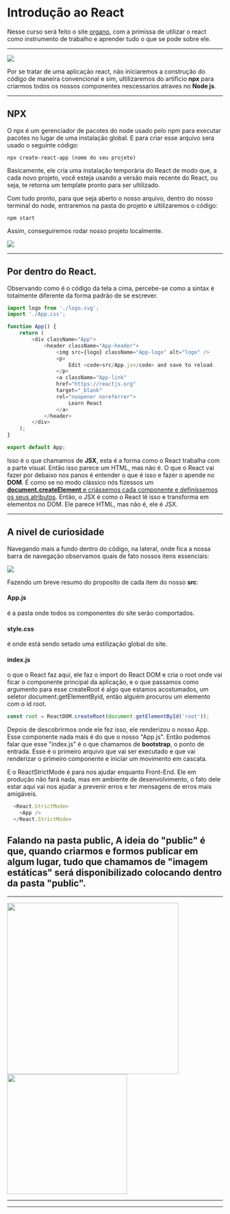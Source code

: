 # Introdução ao React

Nesse curso será feito o site <u>organo</u>, com a primissa de utilizar o react como instrumento de trabalho e aprender tudo o que se pode sobre ele.

---

![](https://i.im.ge/2023/06/17/iEj91S.logo-node-js.png)

Por se tratar de uma aplicação react, não iniciaremos a construção do código de maneira convencional e sim, ultilizaremos do artificio **npx** para criarmos todos os nossos componentes nescessarios atraves no **Node js**.

---

## NPX
O npx é um gerenciador de pacotes do node usado pelo npm para executar pacotes no lugar de uma instalação global. E para criar esse arquivo sera usado o seguinte código:
```
npx create-react-app (nome do seu projeto)
```
Basicamente, ele cria uma instalação temporária do React de modo que, a cada novo projeto, você esteja usando a versão mais recente do React, ou seja, te retorna um template pronto para ser ultilizado.

Com tudo pronto, para que seja aberto o nosso arquivo, dentro do nosso terminal do node, entraremos na pasta do projeto e ultilizaremos o código:
```
npm start
```
Assim, conseguiremos rodar nosso projeto localmente.

![](https://i.im.ge/2023/06/17/iENulW.react-capa.jpg)

---

## Por dentro do React.

Observando como é o código da tela a cima, percebe-se como a sintax é totalmente diferente da forma padrão de se escrever.

```js
import logo from './logo.svg';
import './App.css';

function App() {
    return (
        <div className="App">
            <header className="App-header">
                <img src={logo} className="App-logo" alt="logo" />
                <p>
                    Edit <code>src/App.js</code> and save to reload.
                </p>
                <a className="App-link" 
                href="https://reactjs.org" 
                target="_blank" 
                rel="noopener noreferrer">
                    Learn React
                </a>
            </header>
        </div>
    );
}

export default App;
```

Isso é o que chamamos de **JSX**, esta é a forma como o React trabalha com a parte visual. Então isso parece um HTML, mas não é. O que o React vai fazer por debaixo nos panos é entender o que é isso e fazer o apende no **DOM**. É como se no modo clássico nós fizessos um <u>**document.createElement** e criássemos cada componente e definíssemos os seus atributos</u>. Então, o JSX é como o React lê isso e transforma em elementos no DOM. Ele parece HTML, mas não é, ele é JSX.

---
## A nivel de curiosidade

Navegando mais a fundo dentro do código, na lateral, onde fica a nossa barra de navegação observamos quais de fato nossos itens essenciais:

![](https://i.im.ge/2023/06/18/i3obTK.navegacao-intens-png.jpg) 

Fazendo um breve resumo do proposito de cada item do nosso **src**:

#### **App.js**
é a pasta onde todos os componentes do site serão comportados.
#### **style.css**
é onde está sendo setado uma estilização global do site.
#### **index.js**
o que o React faz aqui, ele faz o import do React DOM e cria o root onde vai ficar o componente principal da aplicação, e o que passamos como argumento para esse createRoot é algo que estamos acostumados, um seletor document.getElementByid, então alguém procurou um elemento com o id root.
```js
const root = ReactDOM.createRoot(document.getElementById('root'));
```
Depois de descobrirmos onde ele fez isso, ele renderizou o nosso App. Esse componente nada mais é do que o nosso "App.js". Então podemos falar que esse "index.js" é o que chamamos de **bootstrap**, o ponto de entrada. Esse é o primeiro arquivo que vai ser executado e que vai renderizar o primeiro componente e iniciar um movimento em cascata.

E o ReactStrictMode é para nos ajudar enquanto Front-End. Ele em produção não fará nada, mas em ambiente de desenvolvimento, o fato dele estar aqui vai nos ajudar a prevenir erros e ter mensagens de erros mais amigáveis.

```js
  <React.StrictMode>
    <App />
  </React.StrictMode>
```
Falando na pasta **public**, A ideia do "public" é que, quando criarmos e formos publicar em algum lugar, tudo que chamamos de "imagem estáticas" será disponibilizado colocando dentro da pasta "public".
---
---
<img align="center" width="400px" src="img/logo.svg"> <img align="center" width="280px" src="img/logo-branca-2.svg">

---
---

